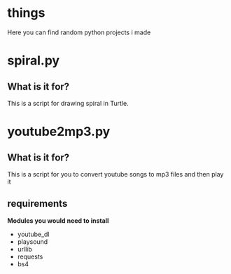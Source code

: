 # things
Here you can find random python projects i made
# spiral.py
## What is it for?
This is a script for drawing spiral in Turtle.
# youtube2mp3.py
## What is it for?
This is a script for you to convert youtube songs to mp3 files and then play it
## requirements
**Modules you would need to install**
* youtube_dl
* playsound
* urllib
* requests
* bs4
